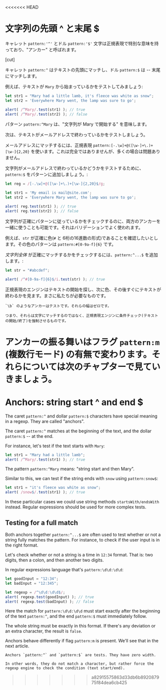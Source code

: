 <<<<<<< HEAD
# 文字列の先頭 ^ と末尾 $

キャレット `pattern:'^'` とドル `pattern:'$'` 文字は正規表現で特別な意味を持っており、"アンカー" と呼ばれます。

[cut]

キャレット `pattern:^` はテキストの先頭にマッチし、ドル `pattern:$` は -- 末尾にマッチします。

例えば、テキストが `Mary` から始まっているかをテストしてみましょう:

```js run
let str1 = "Mary had a little lamb, it's fleece was white as snow";
let str2 = 'Everywhere Mary went, the lamp was sure to go';

alert( /^Mary/.test(str1) ); // true
alert( /^Mary/.test(str2) ); // false
```

パターン `pattern:^Mary` は、"文字列が Mary で開始する" を意味します。

次は、テキストがメールアドレスで終わっているかをテストしましょう。

メールアドレスにマッチするには、正規表現 `pattern:[-.\w]+@([\w-]+\.)+[\w-]{2,20}` を使います。これは完全ではありませんが、多くの場合は問題ありません。

文字列がメールアドレスで終わっているかどうかをテストするために、`pattern:$` をパターンに追加しましょう。:

```js run
let reg = /[-.\w]+@([\w-]+\.)+[\w-]{2,20}$/g;

let str1 = 'My email is mail@site.com';
let str2 = 'Everywhere Mary went, the lamp was sure to go';

alert( reg.test(str1) ); // true
alert( reg.test(str2) ); // false
```

文字列が正確にパターンに従っているかをチェックするのに、両方のアンカーを一緒に使うことも可能です。それはバリデーションでよく使われます。

例えば、`str` が正確に色(`#` と 6桁の16進数の形式)であることを確認したいとします。その色のパターンは `pattern:#[0-9a-f]{6}` です。

*文字列全体* が正確にマッチするかをチェックするには、`pattern:^...$` を追加します。:

```js run
let str = "#abcdef";

alert( /^#[0-9a-f]{6}$/i.test(str) ); // true
```

正規表現のエンジンはテキストの開始を探し、次に色、その後すぐにテキストが終わるかを見ます。まさに私たちが必要なものです。

```smart header="アンカーの長さはゼロです"
`\b` のようなアンカーはテストです。それらの幅はゼロです。

つまり、それらは文字にマッチするのではなく、正規表現エンジンに条件チェック(テキストの開始/終了)を強制させるものです。
```

アンカーの振る舞いはフラグ `pattern:m` (複数行モード) の有無で変わります。それらについては次のチャプターで見ていきましょう。
=======
# Anchors: string start ^ and end $

The caret `pattern:^` and dollar `pattern:$` characters have special meaning in a regexp. They are called "anchors".

The caret `pattern:^` matches at the beginning of the text, and the dollar `pattern:$` -- at the end.

For instance, let's test if the text starts with `Mary`:

```js run
let str1 = "Mary had a little lamb";
alert( /^Mary/.test(str1) ); // true
```

The pattern `pattern:^Mary` means: "string start and then Mary".

Similar to this, we can test if the string ends with `snow` using `pattern:snow$`:

```js run
let str1 = "it's fleece was white as snow";
alert( /snow$/.test(str1) ); // true
```

In these particular cases we could use string methods `startsWith/endsWith` instead. Regular expressions should be used for more complex tests.

## Testing for a full match

Both anchors together `pattern:^...$` are often used to test whether or not a string fully matches the pattern. For instance, to check if the user input is in the right format.

Let's check whether or not a string is a time in `12:34` format. That is: two digits, then a colon, and then another two digits.

In regular expressions language that's `pattern:\d\d:\d\d`:

```js run
let goodInput = "12:34";
let badInput = "12:345";

let regexp = /^\d\d:\d\d$/;
alert( regexp.test(goodInput) ); // true
alert( regexp.test(badInput) ); // false
```

Here the match for `pattern:\d\d:\d\d` must start exactly after the beginning of the text `pattern:^`, and the end `pattern:$` must immediately follow.

The whole string must be exactly in this format. If there's any deviation or an extra character, the result is `false`.

Anchors behave differently if flag `pattern:m` is present. We'll see that in the next article.

```smart header="Anchors have \"zero width\""
Anchors `pattern:^` and `pattern:$` are tests. They have zero width.

In other words, they do not match a character, but rather force the regexp engine to check the condition (text start/end).
```
>>>>>>> a82915575863d33db6b892087975f84dea6cb425
